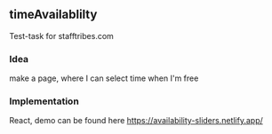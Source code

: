 ## timeAvailablilty
Test-task for stafftribes.com
### Idea 
make a page, where I can select time when I'm free
### Implementation
React, demo can be found here https://availability-sliders.netlify.app/
